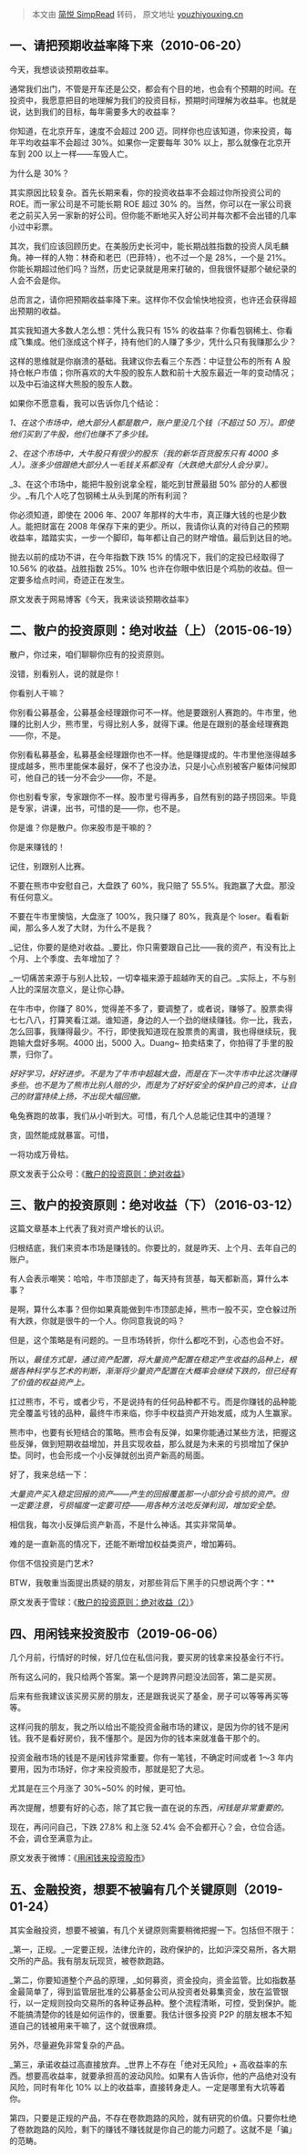 > 本文由 [简悦 SimpRead](http://ksria.com/simpread/) 转码， 原文地址 [youzhiyouxing.cn](https://youzhiyouxing.cn/n/materials/660)

一、请把预期收益率降下来（2010-06-20）
------------------------

今天，我想谈谈预期收益率。

通常我们出门，不管是开车还是公交，都会有个目的地，也会有个预期的时间。在投资中，我愿意把目的地理解为我们的投资目标，预期时间理解为收益率。也就是说，达到我们的目标，每年需要多大的收益率？

你知道，在北京开车，速度不会超过 200 迈。同样你也应该知道，你来投资，每年平均收益率不会超过 30%。如果你一定要每年 30% 以上，那么就像在北京开车到 200 以上一样——车毁人亡。

为什么是 30%？

其实原因比较复杂。首先长期来看，你的投资收益率不会超过你所投资公司的 ROE。而一家公司是不可能长期 ROE 超过 30% 的。当然，你可以在一家公司衰老之前买入另一家新的好公司。但你能不断地买入好公司并每次都不会出错的几率小过中彩票。

其次，我们应该回顾历史。在美股历史长河中，能长期战胜指数的投资人凤毛麟角。神一样的人物：林奇和老巴（巴菲特），也不过一个是 28%，一个是 21%。你能长期超过他们吗？当然，历史记录就是用来打破的，但我很怀疑那个破纪录的人会不会是你。

总而言之，请你把预期收益率降下来。这样你不仅会愉快地投资，也许还会获得超出预期的收益。

其实我知道大多数人怎么想：凭什么我只有 15% 的收益率？你看包钢稀土、你看成飞集成。他们涨成这个样子，持有他们的人赚了多少，凭什么只有我赚那么少？

这样的思维就是你崩溃的基础。我建议你去看三个东西：中证登公布的所有 A 股持仓帐户市值；你所喜欢的大牛股的股东人数和前十大股东最近一年的变动情况；以及中石油这样大熊股的股东人数。

如果你不愿意看，我可以告诉你几个结论：

_1、在这个市场中，绝大部分人都是散户，账户里没几个钱（不超过 50 万）。即使他们买到了牛股，他们也赚不了多少钱。_

_2、在这个市场中，大牛股只有很少的股东（我的新华百货股东只有 4000 多人）。涨多少倍跟绝大部分人一毛钱关系都没有（大跌绝大部分人会分享）。_

_3、在这个市场中，能把牛股别说拿全程，能吃到甘蔗最甜 50% 部分的人都很少。_有几个人吃了包钢稀土从头到尾的所有利润？

你必须知道，即使在 2006 年、2007 年那样的大牛市，真正赚大钱的也是少数人。能把财富在 2008 年保存下来的更少。所以，我请你认真的对待自己的预期收益率，踏踏实实，一步一个脚印，每年都让自己的财产增值。最后到达目的地。

抛去以前的成功不讲，在今年指数下跌 15% 的情况下，我们的定投已经取得了 10.56% 的收益。战胜指数 25%。10% 也许在你眼中依旧是个鸡肋的收益。但一定要多给点时间，奇迹正在发生。

原文发表于网易博客《今天，我来谈谈预期收益率》

二、散户的投资原则：绝对收益（上）（2015-06-19）
-----------------------------

散户，你过来，咱们聊聊你应有的投资原则。

没错，别看别人，说的就是你！

你看别人干嘛？

你别看公募基金，公募基金经理跟你可不一样。他是要跟别人赛跑的。牛市里，他赚的比别人少，熊市里，亏得比别人多，就得下课。他是在跟别的基金经理赛跑——你，不是。

你别看私募基金，私募基金经理跟你也不一样。他是赚提成的。牛市里他涨得越多提成越多，熊市里能保本最好，保不了也没办法，只是小心点别被客户躯体问候即可，他自己的钱一分不会少——你，不是。

你也别看专家，专家跟你不一样。股市里亏得再多，自然有别的路子捞回来。毕竟是专家，讲课，出书，可惜的是——你，也不是。

你是谁？你是散户。你来股市是干嘛的？

你是来赚钱的！

记住，别跟别人比赛。

不要在熊市中安慰自己，大盘跌了 60%，我只赔了 55.5%。我跑赢了大盘。那没有任何意义。

不要在牛市里懊恼，大盘涨了 100%，我只赚了 80%，我真是个 loser。看看新闻，那么多人发了大财，为什么不是我？

_记住，你要的是绝对收益。_要比，你只需要跟自己比——我的资产，有没有比上个月、上个季度、去年增加了？

_一切痛苦来源于与别人比较，一切幸福来源于超越昨天的自己。_实际上，不与别人比的深层次意义，是让你心静。

在牛市中，你赚了 80%，觉得差不多了，要调整了，或者说，赚够了。股票卖得七七八八，打算笑看江湖。谁知道，身边的人一个劲的继续赚钱。你一比，我去，怎么回事，我赚得最少。不行，即使我知道现在股票贵的离谱，我也得继续玩，我跑输大盘好多啊。4000 出，5000 入。Duang~ 拍卖结束了，你拍得了手里的股票，归你了。

_好好学习，好好进步。不是为了牛市中超越大盘，而是在下一次牛市中比这次赚得多些。也不是为了熊市比别人赔的少，而是为了好好安全的保护自己的资本，让自己的财富持续上扬，不出现大幅回撤。_

龟兔赛跑的故事，我们从小听到大。可惜，有几个人总能记住其中的道理？

贪，固然能成就暴富。可惜，

一将功成万骨枯。

原文发表于公众号：《[散户的投资原则：绝对收益](https://mp.weixin.qq.com/s/PjyE7cSQib6DFB73BW_QEw)》

三、散户的投资原则：绝对收益（下）（2016-03-12）
-----------------------------

这篇文章基本上代表了我对资产增长的认识。

归根结底，我们来资本市场是赚钱的。你要比的，就是昨天、上个月、去年自己的账户。

有人会表示嘲笑：哈哈，牛市顶部走了，每天持有货基，每天都新高，算什么本事？

是啊，算什么本事？但你如果真能做到牛市顶部走掉，熊市一股不买，空仓躲过所有大跌，你就是很牛的一个人。你同意我说的吗？

但是，这个策略是有问题的。一旦市场转折，你什么都吃不到，心态也会不好。

所以，_最佳方式是，通过资产配置，将大量资产配置在稳定产生收益的品种上，根据各种科学与艺术的判断，渐渐将少量资产配置在大概率会继续下跌的，但已经有了价值的权益资产上。_

扛过熊市，不亏，或者少亏，不是说持有的任何品种都不亏。而是你赚钱的品种能完全覆盖亏钱的品种，最终牛市来临，你手中权益资产开始发威，成为人生赢家。

熊市中，也要有长短结合的策略。熊市会有反弹，如果你能通过某些方法，把握这些反弹，做到短期收益增加，并且实现收益，那么就是为未来的亏损增加了保护垫。同时，也会形成一个小反弹就创出资产新高的局面。

好了，我来总结一下：

_大量资产买入稳定回报的资产——产生的回报覆盖那一小部分会亏损的资产。但一定要注意，亏损幅度一定要可控——用各种方法吃反弹利润，增加安全垫。_

相信我，每次小反弹后资产新高，不是什么神话。其实非常简单。

难的是一直新高的情况下，还能不断增加权益类资产，增加筹码。

你信不信投资是门艺术?

BTW，我敬重当面提出质疑的朋友，对那些背后下黑手的只想说两个字：**

原文发表于雪球：《[散户的投资原则：绝对收益（2）](https://xueqiu.com/4776750571/65483400)》

四、用闲钱来投资股市（2019-06-06）
----------------------

几个月前，行情好的时候，好几位在私信问我，要买房的钱拿来投基金行不行。

所有这么问的，我只给两个答案。第一个是跨界问题没法回答，第二是买房。

后来有些我建议该买房买房的朋友，还是跟我说买了基金，房子可以等等再买等等。

这样问我的朋友，我之所以给出不能投资金融市场的建议，是因为你的钱不是闲钱。我不是看好房价，我不懂那个。是因为你的钱本来就准备干那个的。

投资金融市场的钱是不是闲钱非常重要。你有一笔钱，不确定时间或者 1～3 年内要用，因为市场好，你才来投资股市，那就是犯了大忌。

尤其是在三个月涨了 30%~50% 的时候，更可怕。

再次提醒，想要有好的心态，除了其它我一直在说的东西，_闲钱是非常重要的。_

现在，再问问自己，下跌 27.8% 和上涨 52.4% 会不会都开心？会，仓位合适。不会，调仓至满意为止。

原文发表于微博：《[用闲钱来投资股市](https://weibo.com/5687069307/HxEc4h0ka)》

五、金融投资，想要不被骗有几个关键原则（2019-01-24）
-------------------------------

其实金融投资，想要不被骗，有几个关键原则需要稍微把握一下。包括但不限于：

_第一，正规。_一定要正规，法律允许的，政府保护的，比如沪深交易所，各大期交所的产品。我有朋友玩现货，被卷款跑路。

_第二，你要知道整个产品的原理，_如何募资，资金投向，资金监管。比如指数基金最简单了，得到监管层批准的公募基金公司从投资者处募集资金，放在监管银行，以一定规则投向交易所的各种证券品种。整个流程清晰，可控，受到保护。能不能搞清楚你的钱是如何运作的，很重要。我估计很多投资 P2P 的朋友根本不知道自己的钱被用来干嘛了，这个就很麻烦。

另外，尽量避免非常复杂的产品。

_第三，承诺收益过高直接放弃。_世界上不存在「绝对无风险」+ 高收益率的东西。想要高收益率，就要承担高的波动风险。如果有人告诉你，他的产品绝对没有风险，同时有年化 10% 以上的收益率，直接转身走人。一定是哪里有大坑等着你。

第四，只要是正规的产品，不存在卷款跑路的风险，就有研究的价值。只要你杜绝了卷款跑路的风险，剩下的赚钱不赚钱就是你自己的能力问题了。这就不是「骗」的范畴。